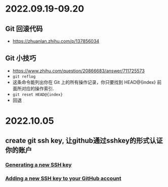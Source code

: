 # 2022.09.19-09.20
## Git 回滚代码
+ https://zhuanlan.zhihu.com/p/137856034

## Git 小技巧
+ https://www.zhihu.com/question/20866683/answer/711725573
+ ```git reflog```
+ 这条命令能列出你在 Git 上的所有操作记录，你只要找到 HEAD@{index} 前面所对应的操作索引.
+ ```git reset HEAD@{index}```
+ 回退

# 2022.10.05
## create git ssh key, 让github通过sshkey的形式认证你的账户
### [Generating a new SSH key](https://docs.github.com/cn/authentication/connecting-to-github-with-ssh/generating-a-new-ssh-key-and-adding-it-to-the-ssh-agent#generating-a-new-ssh-key)
### [Adding a new SSH key to your GitHub account](https://docs.github.com/cn/authentication/connecting-to-github-with-ssh/adding-a-new-ssh-key-to-your-github-account)
